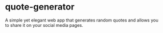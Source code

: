 # quote-generator
A simple yet elegant web app that generates random quotes and allows you to share it on your social media pages.
